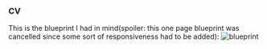 ### CV

This is the blueprint I had in mind(spoiler: this one page blueprint was cancelled since some sort of responsiveness had to be added): 
![blueprint](https://github.com/ABNaseer/sem4-Task1/assets/124576554/e4be5473-798b-4aba-a7f3-e302e9d4310d)

